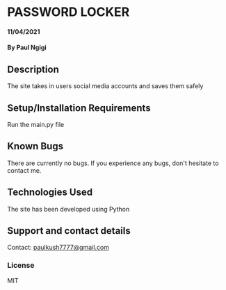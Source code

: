# PASSWORD LOCKER
#### 11/04/2021
#### By **Paul Ngigi**
## Description
The site takes in users social media accounts and saves them safely 
## Setup/Installation Requirements
Run the main.py file
## Known Bugs
There are currently no bugs. If you experience any bugs, don't hesitate to contact me.
## Technologies Used
The site has been developed using Python
## Support and contact details
Contact: paulkush7777@gmail.com
### License
MIT